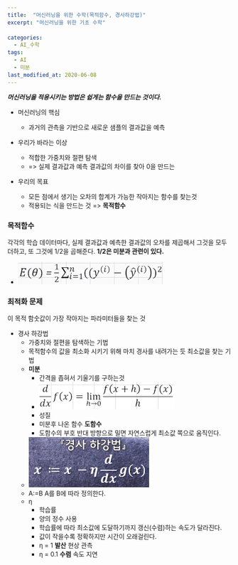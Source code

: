```yaml
---
title:  "머신러닝을 위한 수학(목적함수, 경사하강법)"
excerpt: "머신러닝을 위한 기초 수학"

categories:
  - AI_수학
tags:
  - AI
  - 미분
last_modified_at: 2020-06-08
---
```


_**머신러닝을 적용시키는 방법은 쉽게는 함수을 만드는 것이다.**_

* 머신러닝의 핵심
  * 과거의 관측을 기반으로 새로운 샘플의 결과값을 예측
  
* 우리가 바라는 이상
  * 적합한 가중치와 절편 탐색
  * => 실제 결과값과 예측 결과값의 차이를 찾아 0을 만드는  
  
* 우리의 목표
  * 모든 점에서 생기는 오차의 합계가 가능한 작아지는 함수를 찾는것
  * 적용되는 식을 만드는 것 => **목적함수**
  
### 목적함수
  각각의 학습 데이터마다, 실제 결과값과 예측한 결과값의 오차를 
  제곱해서 그것을 모두 더하고, 또 그것에 1/2을 곱해준다.
  **1/2은 미분과 관련이 있다.**
* ![목적함수](../img/목적함수.PNG)
### 최적화 문제
  이 목적 함숫값이 가장 작아지는 파라미터들을 찾는 것
  
* 경사 하강법
  * 가중치와 절편을 탐색하는 기법
  * 목적함수의 값을 최소화 시키기 위해 마치 경사를 내려가는 듯 최소값을 찾는 기법
  * **미분**
    * 간격을 좁혀서 기울기를 구하는것
    * ![미분](../img/미분.PNG)
    * 성질
    * 미분후 나온 함수 **도함수**
    * 도함수의 부호 반대 방향으로 밀면 자연스럽게 최소값 쪽으로 움직인다.
  * ![경사하강법](../img/경사하강법.PNG)
  * A:=B A를 B에 따라 정의한다.
  * η
    * 학습률
    * 양의 정수 사용
    * 학습률에 따라 최소값에 도달하기까지 갱신(수렴)하는 속도가 달라진다.
    * 값이 작을수록 정확하지만 시간이 오래걸린다.
    * η = 1 **발산** 현상 관측
    * η = 0.1 **수렴** 속도 지연
    
